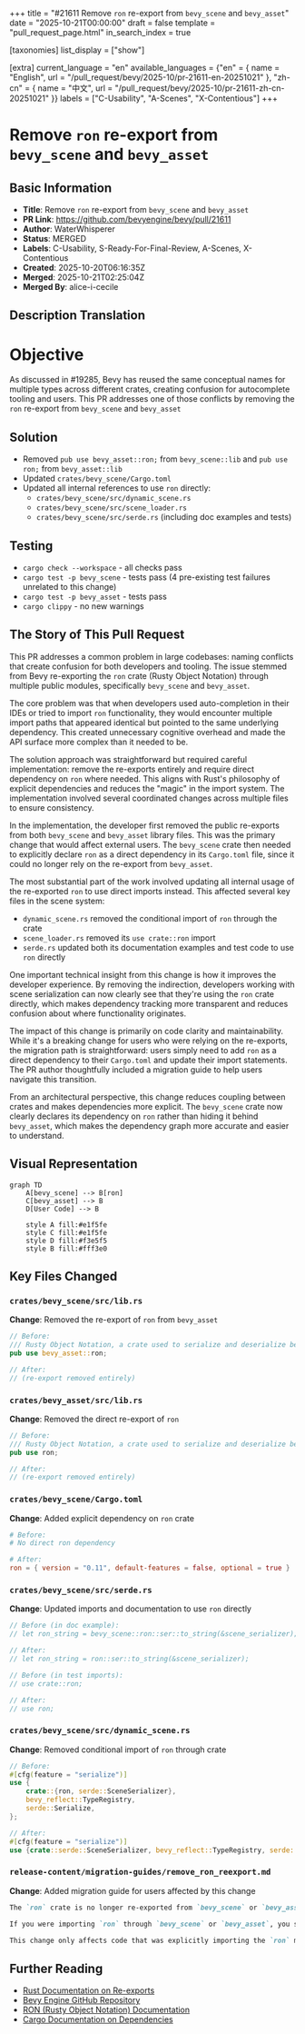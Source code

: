 +++
title = "#21611 Remove `ron` re-export from `bevy_scene` and `bevy_asset`"
date = "2025-10-21T00:00:00"
draft = false
template = "pull_request_page.html"
in_search_index = true

[taxonomies]
list_display = ["show"]

[extra]
current_language = "en"
available_languages = {"en" = { name = "English", url = "/pull_request/bevy/2025-10/pr-21611-en-20251021" }, "zh-cn" = { name = "中文", url = "/pull_request/bevy/2025-10/pr-21611-zh-cn-20251021" }}
labels = ["C-Usability", "A-Scenes", "X-Contentious"]
+++

# Remove `ron` re-export from `bevy_scene` and `bevy_asset`

## Basic Information
- **Title**: Remove `ron` re-export from `bevy_scene` and `bevy_asset`
- **PR Link**: https://github.com/bevyengine/bevy/pull/21611
- **Author**: WaterWhisperer
- **Status**: MERGED
- **Labels**: C-Usability, S-Ready-For-Final-Review, A-Scenes, X-Contentious
- **Created**: 2025-10-20T06:16:35Z
- **Merged**: 2025-10-21T02:25:04Z
- **Merged By**: alice-i-cecile

## Description Translation
# Objective

As discussed in #19285, Bevy has reused the same conceptual names for multiple types across different crates, creating confusion for autocomplete tooling and users. This PR addresses one of those conflicts by removing the `ron` re-export from `bevy_scene` and `bevy_asset`

## Solution

- Removed `pub use bevy_asset::ron;` from `bevy_scene::lib` and `pub use ron;` from `bevy_asset::lib`
- Updated `crates/bevy_scene/Cargo.toml`
- Updated all internal references to use `ron` directly:
  - `crates/bevy_scene/src/dynamic_scene.rs`
  - `crates/bevy_scene/src/scene_loader.rs`
  - `crates/bevy_scene/src/serde.rs` (including doc examples and tests)

## Testing

- `cargo check --workspace` - all checks pass
- `cargo test -p bevy_scene` - tests pass (4 pre-existing test failures unrelated to this change)
-  `cargo test -p bevy_asset` - tests pass
- `cargo clippy` - no new warnings


## The Story of This Pull Request

This PR addresses a common problem in large codebases: naming conflicts that create confusion for both developers and tooling. The issue stemmed from Bevy re-exporting the `ron` crate (Rusty Object Notation) through multiple public modules, specifically `bevy_scene` and `bevy_asset`.

The core problem was that when developers used auto-completion in their IDEs or tried to import `ron` functionality, they would encounter multiple import paths that appeared identical but pointed to the same underlying dependency. This created unnecessary cognitive overhead and made the API surface more complex than it needed to be.

The solution approach was straightforward but required careful implementation: remove the re-exports entirely and require direct dependency on `ron` where needed. This aligns with Rust's philosophy of explicit dependencies and reduces the "magic" in the import system. The implementation involved several coordinated changes across multiple files to ensure consistency.

In the implementation, the developer first removed the public re-exports from both `bevy_scene` and `bevy_asset` library files. This was the primary change that would affect external users. The `bevy_scene` crate then needed to explicitly declare `ron` as a direct dependency in its `Cargo.toml` file, since it could no longer rely on the re-export from `bevy_asset`.

The most substantial part of the work involved updating all internal usage of the re-exported `ron` to use direct imports instead. This affected several key files in the scene system:

- `dynamic_scene.rs` removed the conditional import of `ron` through the crate
- `scene_loader.rs` removed its `use crate::ron` import
- `serde.rs` updated both its documentation examples and test code to use `ron` directly

One important technical insight from this change is how it improves the developer experience. By removing the indirection, developers working with scene serialization can now clearly see that they're using the `ron` crate directly, which makes dependency tracking more transparent and reduces confusion about where functionality originates.

The impact of this change is primarily on code clarity and maintainability. While it's a breaking change for users who were relying on the re-exports, the migration path is straightforward: users simply need to add `ron` as a direct dependency to their `Cargo.toml` and update their import statements. The PR author thoughtfully included a migration guide to help users navigate this transition.

From an architectural perspective, this change reduces coupling between crates and makes dependencies more explicit. The `bevy_scene` crate now clearly declares its dependency on `ron` rather than hiding it behind `bevy_asset`, which makes the dependency graph more accurate and easier to understand.

## Visual Representation

```mermaid
graph TD
    A[bevy_scene] --> B[ron]
    C[bevy_asset] --> B
    D[User Code] --> B
    
    style A fill:#e1f5fe
    style C fill:#e1f5fe
    style D fill:#f3e5f5
    style B fill:#fff3e0
```

## Key Files Changed

### `crates/bevy_scene/src/lib.rs`
**Change**: Removed the re-export of `ron` from `bevy_asset`
```rust
// Before:
/// Rusty Object Notation, a crate used to serialize and deserialize bevy scenes.
pub use bevy_asset::ron;

// After:
// (re-export removed entirely)
```

### `crates/bevy_asset/src/lib.rs`
**Change**: Removed the direct re-export of `ron`
```rust
// Before:
/// Rusty Object Notation, a crate used to serialize and deserialize bevy assets.
pub use ron;

// After:
// (re-export removed entirely)
```

### `crates/bevy_scene/Cargo.toml`
**Change**: Added explicit dependency on `ron` crate
```toml
# Before:
# No direct ron dependency

# After:
ron = { version = "0.11", default-features = false, optional = true }
```

### `crates/bevy_scene/src/serde.rs`
**Change**: Updated imports and documentation to use `ron` directly
```rust
// Before (in doc example):
// let ron_string = bevy_scene::ron::ser::to_string(&scene_serializer);

// After:
// let ron_string = ron::ser::to_string(&scene_serializer);

// Before (in test imports):
// use crate::ron;

// After:
// use ron;
```

### `crates/bevy_scene/src/dynamic_scene.rs`
**Change**: Removed conditional import of `ron` through crate
```rust
// Before:
#[cfg(feature = "serialize")]
use {
    crate::{ron, serde::SceneSerializer},
    bevy_reflect::TypeRegistry,
    serde::Serialize,
};

// After:
#[cfg(feature = "serialize")]
use {crate::serde::SceneSerializer, bevy_reflect::TypeRegistry, serde::Serialize};
```

### `release-content/migration-guides/remove_ron_reexport.md`
**Change**: Added migration guide for users affected by this change
```markdown
The `ron` crate is no longer re-exported from `bevy_scene` or `bevy_asset`. This was done to reduce naming conflicts and improve API clarity.

If you were importing `ron` through `bevy_scene` or `bevy_asset`, you should now add `ron` as a direct dependency to your project.

This change only affects code that was explicitly importing the `ron` module. All internal scene serialization and deserialization functionality remains unchanged.
```

## Further Reading

- [Rust Documentation on Re-exports](https://doc.rust-lang.org/reference/items/use-declarations.html#use-visibility)
- [Bevy Engine GitHub Repository](https://github.com/bevyengine/bevy)
- [RON (Rusty Object Notation) Documentation](https://docs.rs/ron/latest/ron/)
- [Cargo Documentation on Dependencies](https://doc.rust-lang.org/cargo/reference/specifying-dependencies.html)